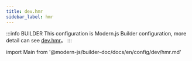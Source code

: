 ```yaml
---
title: dev.hmr
sidebar_label: hmr
---
```


:::info BUILDER
This configuration is Modern.js Builder configuration, more detail can see [dev.hmr](https://modernjs.dev/builder/en/api/config-dev.html#dev-hmr)。
:::

import Main from '@modern-js/builder-doc/docs/en/config/dev/hmr.md'

<Main />
